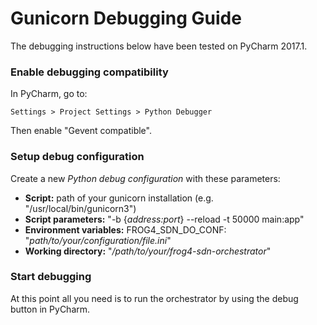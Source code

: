 # Gunicorn Debugging Guide

The debugging instructions below have been tested on PyCharm 2017.1.

### Enable debugging compatibility

In PyCharm, go to:

    Settings > Project Settings > Python Debugger
    
Then enable "Gevent compatible".

### Setup debug configuration

Create a new *Python debug configuration* with these parameters:

- **Script:** path of your gunicorn installation (e.g. "/usr/local/bin/gunicorn3")
- **Script parameters:** "-b {*address:port*} --reload -t 50000 main:app"
- **Environment variables:** FROG4_SDN_DO_CONF: "*path/to/your/configuration/file.ini*"
- **Working directory:** "*/path/to/your/frog4-sdn-orchestrator*"

### Start debugging

At this point all you need is to run the orchestrator by using the debug button in PyCharm.